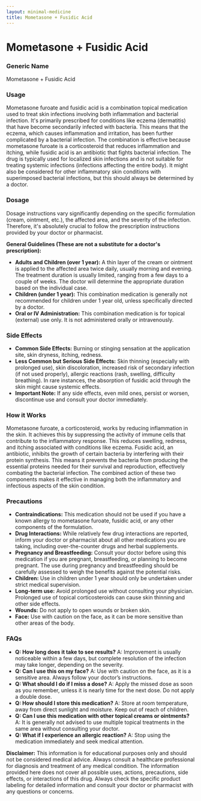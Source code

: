 ```yaml
---
layout: minimal-medicine
title: Mometasone + Fusidic Acid
---
```


# Mometasone + Fusidic Acid
### Generic Name
Mometasone + Fusidic Acid

### Usage
Mometasone furoate and fusidic acid is a combination topical medication used to treat skin infections involving both inflammation and bacterial infection.  It's primarily prescribed for conditions like eczema (dermatitis) that have become secondarily infected with bacteria. This means that the eczema, which causes inflammation and irritation, has been further complicated by a bacterial infection.  The combination is effective because mometasone furoate is a corticosteroid that reduces inflammation and itching, while fusidic acid is an antibiotic that fights bacterial infection.  The drug is typically used for localized skin infections and is not suitable for treating systemic infections (infections affecting the entire body).  It might also be considered for other inflammatory skin conditions with superimposed bacterial infections, but this should always be determined by a doctor.

### Dosage
Dosage instructions vary significantly depending on the specific formulation (cream, ointment, etc.), the affected area, and the severity of the infection.  Therefore, it's absolutely crucial to follow the prescription instructions provided by your doctor or pharmacist.  

**General Guidelines (These are not a substitute for a doctor's prescription):**

* **Adults and Children (over 1 year):**  A thin layer of the cream or ointment is applied to the affected area twice daily, usually morning and evening.  The treatment duration is usually limited, ranging from a few days to a couple of weeks.  The doctor will determine the appropriate duration based on the individual case.
* **Children (under 1 year):** This combination medication is generally not recommended for children under 1 year old, unless specifically directed by a doctor.
* **Oral or IV Administration:**  This combination medication is for topical (external) use only. It is not administered orally or intravenously.


### Side Effects

* **Common Side Effects:** Burning or stinging sensation at the application site, skin dryness, itching, redness.
* **Less Common but Serious Side Effects:**  Skin thinning (especially with prolonged use), skin discoloration, increased risk of secondary infection (if not used properly), allergic reactions (rash, swelling, difficulty breathing).  In rare instances, the absorption of fusidic acid through the skin might cause systemic effects.
* **Important Note:** If any side effects, even mild ones, persist or worsen, discontinue use and consult your doctor immediately.


### How it Works
Mometasone furoate, a corticosteroid, works by reducing inflammation in the skin. It achieves this by suppressing the activity of immune cells that contribute to the inflammatory response. This reduces swelling, redness, and itching associated with conditions like eczema.  Fusidic acid, an antibiotic, inhibits the growth of certain bacteria by interfering with their protein synthesis.  This means it prevents the bacteria from producing the essential proteins needed for their survival and reproduction, effectively combating the bacterial infection. The combined action of these two components makes it effective in managing both the inflammatory and infectious aspects of the skin condition.


### Precautions

* **Contraindications:** This medication should not be used if you have a known allergy to mometasone furoate, fusidic acid, or any other components of the formulation.
* **Drug Interactions:**  While relatively few drug interactions are reported, inform your doctor or pharmacist about all other medications you are taking, including over-the-counter drugs and herbal supplements.  
* **Pregnancy and Breastfeeding:** Consult your doctor before using this medication if you are pregnant, breastfeeding, or planning to become pregnant. The use during pregnancy and breastfeeding should be carefully assessed to weigh the benefits against the potential risks.
* **Children:**  Use in children under 1 year should only be undertaken under strict medical supervision.
* **Long-term use:** Avoid prolonged use without consulting your physician.  Prolonged use of topical corticosteroids can cause skin thinning and other side effects.
* **Wounds:** Do not apply to open wounds or broken skin.
* **Face:** Use with caution on the face, as it can be more sensitive than other areas of the body.

### FAQs

* **Q: How long does it take to see results?**  A: Improvement is usually noticeable within a few days, but complete resolution of the infection may take longer, depending on the severity.
* **Q: Can I use this on my face?** A:  Use with caution on the face, as it is a sensitive area. Always follow your doctor’s instructions.
* **Q: What should I do if I miss a dose?** A: Apply the missed dose as soon as you remember, unless it is nearly time for the next dose. Do not apply a double dose.
* **Q: How should I store this medication?** A: Store at room temperature, away from direct sunlight and moisture. Keep out of reach of children.
* **Q: Can I use this medication with other topical creams or ointments?** A: It is generally not advised to use multiple topical treatments in the same area without consulting your doctor.
* **Q:  What if I experience an allergic reaction?** A: Stop using the medication immediately and seek medical attention.


**Disclaimer:** This information is for educational purposes only and should not be considered medical advice. Always consult a healthcare professional for diagnosis and treatment of any medical condition.  The information provided here does not cover all possible uses, actions, precautions, side effects, or interactions of this drug.  Always check the specific product labeling for detailed information and consult your doctor or pharmacist with any questions or concerns.
